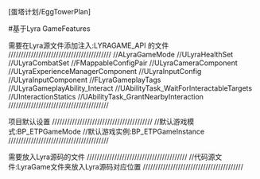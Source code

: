 [蛋塔计划/EggTowerPlan]

#基于Lyra GameFeatures

需要在Lyra源文件添加注入:LYRAGAME_API 的文件
/////////////////////////////////////////
//ALyraGameMode
//ULyraHealthSet
//ULyraCombatSet
//FMappableConfigPair
//ULyraCameraComponent
//ULyraExperienceManagerComponent
//ULyraInputConfig
//ULyraInputComponent
//FLyraGameplayTags
//ULyraGameplayAbility_Interact
//UAbilityTask_WaitForInteractableTargets
//UInteractionStatics
//UAbilityTask_GrantNearbyInteraction
////////////////////////////////////////

项目默认设置
////////////////////////////////////////
//默认游戏模式:BP_ETPGameMode
//默认游戏实例:BP_ETPGameInstance
////////////////////////////////////////

需要放入Lyra源码的文件
////////////////////////////////////////
//代码源文件:LyraGame文件夹放入Lyra源码对应位置
////////////////////////////////////////
